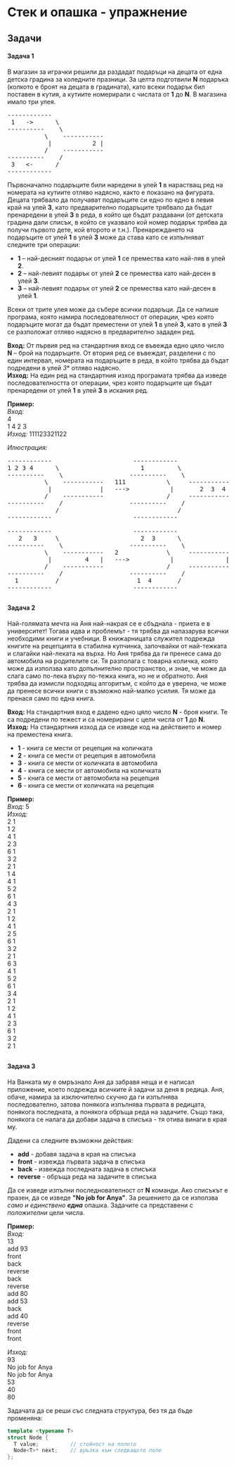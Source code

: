 # Стек и опашка - упражнение

## Задачи

#### Задача 1
В магазин за играчки решили да раздадат подаръци на децата от една детска градина за коледните празници. За целта подготвили **N** подаръка (колкото е броят на децата в градината), като всеки подарък бил поставен в кутия, а кутиите номерирали с числата от **1** до **N**. В магазина имало три улея.

<pre>
------------     
 1   ->      \    
----------    \    
          \    -----------
           |           2 |
          /    -----------
----------    / 
 3   <-      / 
------------
</pre>

Първоначално подаръците били наредени в улей **1** в нарастващ ред на номерата на кутиите отляво надясно, както е показано на фигурата. Децата трябвало да получават подаръците си едно по едно в левия край на улей **3**, като предварително подаръците трябвало да бъдат пренаредени в улей **3** в реда, в който ще бъдат раздавани (от детската градина дали списък, в който се указвало кой номер подарък трябва да получи първото дете, кой второто и т.н.). Пренареждането на подаръците от улей **1** в улей **3** може да става като се изпълняват следните три операции: 
- **1** – най-десният подарък от улей **1** се премества като най-ляв в улей **2**. 
- **2** – най-левият подарък от улей **2** се премества като най-десен в улей **3**. 
- **3** – най-левият подарък от улей **2** се премества като най-десен в улей **1**.

Всеки от трите улея може да събере всички подаръци. Да се напише програма, която намира последователност от операции, чрез която подаръците могат да бъдат преместени от улей **1** в улей **3**, като в улей **3** се разположат отляво надясно в предварително зададен ред.

**Вход:** От първия ред на стандартния вход се въвежда едно цяло число **N** – брой на подаръците. От втория ред се въвеждат, разделени с по един интервал, номерата на подаръците в реда, в който трябва да бъдат подредени в улей *3** отляво надясно. \
**Изход:** На един ред на стандартния изход програмата трябва да изведе последователността от операции, чрез която подаръците ще бъдат пренаредени от улей **1** в улей **3** в искания ред.

**Пример:** \
*Вход:* \
4  \
1 4 2 3  \
*Изход:* 111123321122

*Илюстрация:*
<pre>
------------                      ------------                         -------- 
1 2 3 4      \                      1         \                                \
----------    \                  ----------    \                       ----     \
          \    -----------   111           \     -----------     12        \     -----------     33
           |             |   --->           |       2  3  4 |    --->       |       2  3  4 |    --->
          /    -----------                 /     -----------               /     -----------
----------    /                  ----------    /                  --------      /
             /                                /                     1          /
------------                      ------------                     ------------

------------                      ------------                 
   2   3     \                      2  3      \                 
----------    \                  ----------    \               
          \    -----------   2             \     -----------    
           |         4   |   --->           |              |   
          /    -----------                 /     -----------   
----------    /                  ----------    /              
  1          /                     1  4       /   
------------                      ------------   
</pre>

##
#### Задача 2
Най-голямата мечта на Аня най-накрая се е сбъднала - приета е в университет! Тогава идва и проблемът - тя трябва да напазарува всички необходими книги и учебници. В книжарницата служител подрежда книгите на рецепцията в стабилна купчинка, започвайки от най-тежката и слагайки най-леката на върха. Но Аня трябва да ги пренесе сама до автомобила на родителите си. Тя разполага с товарна количка, която може да използва като допълнително пространство, и знае, че може да слага само по-лека върху по-тежка книга, но не и обратното. Аня трябва да измисли подходящ алгоритъм, с който да е уверена, че може да пренесе всички книги с възможно най-малко усилия. Тя може да пренася само по една книга.

**Вход:** На стандартния вход е дадено едно цяло число **N** - броя книги. Те са подредени по тежест и са номерирани с цели числа от **1** до **N.** \
**Изход:** На стандартния изход да се изведе код на действието и номер на преместена книга.
- **1** - книга се мести от рецепция на количката
- **2** - книга се мести от рецепция в автомобила
- **3** - книга се мести от количката в автомобила
- **4** - книга се мести от автомобила на количката
- **5** - книга се мести от автомобила на рецепция
- **6** - книга се мести от количката на рецепция

**Пример:** \
*Вход:* 5 \
*Изход:* \
2 1 \
1 2 \
4 1 \
2 3 \
6 1 \
3 2 \
2 1 \
1 4 \
4 1 \
5 2 \
6 1 \
4 3 \
2 1 \
1 2 \
4 1 \
2 5 \
6 1 \
3 2 \
2 1 \
6 3 \
4 1 \
5 2 \
6 1 \
3 4 \
2 1 \
1 2 \
4 1 \
2 3 \
6 1 \
3 2 \
2 1


##
#### Задача 3
На Ванката му е омръзнало Аня да забравя неща и е написал приложение, което подрежда всичките й задачи за деня в редица. Аня, обаче, намира за изключително скучно да ги изпълнява последователно, затова понякога изпълнява първата в редицата, понякога последната, а понякога обръща реда на задачите. Също така, понякога се налага да добави задача в списъка - тя отива винаги в края му.

Дадени са следните възможни действия:
- **add** - добавя задача в края на списъка
- **front** - извежда първата задача в списъка 
- **back** - извежда последната задача в списъка
- **reverse** - обръща реда на задачите в списъка

Да се изведе изпълни последнователност от **N** команди. Ако списъкът е празен, да се изведе **"No job for Anya"**. За решението да се използва *само и единствено **една*** опашка. Задачите са представени с *положителни* цели числа.


**Пример:** \
*Вход:* \
13 \
add 93 \
front \
back \
reverse \
back \
reverse \
add 80 \
add 53 \
back \
add 40 \
reverse \
front \
front

*Изход:* \
93 \
No job for Anya \
No job for Anya \
53 \
40 \
80

Задачата да се реши със следната структура, без тя да бъде променяна:
```c++
template <typename T>
struct Node {   
  T value;          // стойност на полето
  Node<T>* next;    // връзка към следващото поле
};
```

